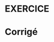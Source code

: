 # EXERCICE

# Corrigé

<div class="tabbed-blocks">

```c
```

```matlab
```

```py
```

```dart
```

```lua
```

```rust
```

```js
```

```sh
```

</div>
